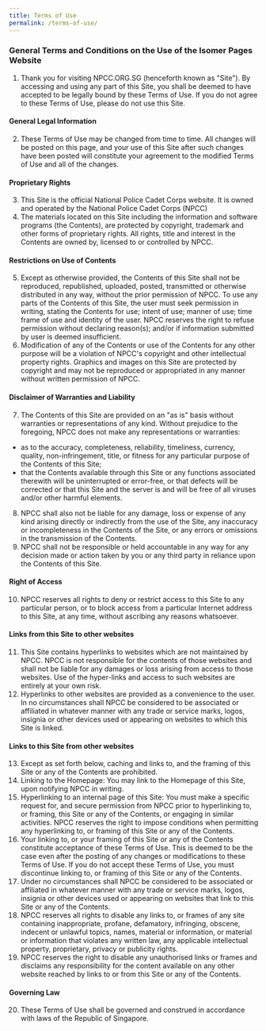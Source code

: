 ```yaml
---
title: Terms of Use
permalink: /terms-of-use/
---
```

### **General Terms and Conditions on the Use of the Isomer Pages Website**

1. Thank you for visiting NPCC.ORG.SG (henceforth known as "Site"). By accessing and using any part of this Site, you shall be deemed to have accepted to be legally bound by these Terms of Use. If you do not agree to these Terms of Use, please do not use this Site.

#### **General Legal Information**

2. These Terms of Use may be changed from time to time. All changes will be posted on this page, and your use of this Site after such changes have been posted will constitute your agreement to the modified Terms of Use and all of the changes.

#### **Proprietary Rights**

3. This Site is the official National Police Cadet Corps website. It is owned and operated by the National Police Cadet Corps (NPCC)
4. The materials located on this Site including the information and software programs (the Contents), are protected by copyright, trademark and other forms of proprietary rights. All rights, title and interest in the Contents are owned by, licensed to or controlled by NPCC.

#### **Restrictions on Use of Contents**

5. Except as otherwise provided, the Contents of this Site shall not be reproduced, republished, uploaded, posted, transmitted or otherwise distributed in any way, without the prior permission of NPCC. To use any parts of the Contents of this Site, the user must seek permission in writing, stating the Contents for use; intent of use; manner of use; time frame of use and identity of the user. NPCC reserves the right to refuse permission without declaring reason(s); and/or if information submitted by user is deemed insufficient.
6. Modification of any of the Contents or use of the Contents for any other purpose will be a violation of NPCC's copyright and other intellectual property rights. Graphics and images on this Site are protected by copyright and may not be reproduced or appropriated in any manner without written permission of NPCC.

#### **Disclaimer of Warranties and Liability**

7. The Contents of this Site are provided on an "as is" basis without warranties or representations of any kind. Without prejudice to the foregoing, NPCC does not make any representations or warranties:
* as to the accuracy, completeness, reliability, timeliness, currency, quality, non-infringement, title, or fitness for any particular purpose of the Contents of this Site;
* that the Contents available through this Site or any functions associated therewith will be uninterrupted or error-free, or that defects will be corrected or that this Site and the server is and will be free of all viruses and/or other harmful elements.

8. NPCC shall also not be liable for any damage, loss or expense of any kind arising directly or indirectly from the use of the Site, any inaccuracy or incompleteness in the Contents of the Site, or any errors or omissions in the transmission of the Contents.
9. NPCC shall not be responsible or held accountable in any way for any decision made or action taken by you or any third party in reliance upon the Contents of this Site.

#### **Right of Access**

10. NPCC reserves all rights to deny or restrict access to this Site to any particular person, or to block access from a particular Internet address to this Site, at any time, without ascribing any reasons whatsoever.

#### **Links from this Site to other websites**

11. This Site contains hyperlinks to websites which are not maintained by NPCC. NPCC is not responsible for the contents of those websites and shall not be liable for any damages or loss arising from access to those websites. Use of the hyper-links and access to such websites are entirely at your own risk.
12. Hyperlinks to other websites are provided as a convenience to the user. In no circumstances shall NPCC be considered to be associated or affiliated in whatever manner with any trade or service marks, logos, insignia or other devices used or appearing on websites to which this Site is linked.

#### **Links to this Site from other websites**

13. Except as set forth below, caching and links to, and the framing of this Site or any of the Contents are prohibited.
14. Linking to the Homepage: You may link to the Homepage of this Site, upon notifying NPCC in writing.
15. Hyperlinking to an internal page of this Site: You must make a specific request for, and secure permission from NPCC prior to hyperlinking to, or framing, this Site or any of the Contents, or engaging in similar activities. NPCC reserves the right to impose conditions when permitting any hyperlinking to, or framing of this Site or any of the Contents.
16. Your linking to, or your framing of this Site or any of the Contents constitute acceptance of these Terms of Use. This is deemed to be the case even after the posting of any changes or modifications to these Terms of Use. If you do not accept these Terms of Use, you must discontinue linking to, or framing of this Site or any of the Contents.
17. Under no circumstances shall NPCC be considered to be associated or affiliated in whatever manner with any trade or service marks, logos, insignia or other devices used or appearing on websites that link to this Site or any of the Contents.
18. NPCC reserves all rights to disable any links to, or frames of any site containing inappropriate, profane, defamatory, infringing, obscene, indecent or unlawful topics, names, material or information, or material or information that violates any written law, any applicable intellectual property, proprietary, privacy or publicity rights.
19. NPCC reserves the right to disable any unauthorised links or frames and disclaims any responsibility for the content available on any other website reached by links to or from this Site or any of the Contents.

#### **Governing Law**

20. These Terms of Use shall be governed and construed in accordance with laws of the Republic of Singapore.